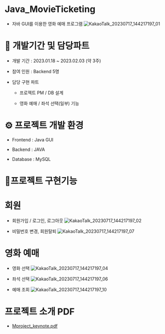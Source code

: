 # Java_MovieTicketing
* 자바 GUI를 이용한 영화 예매 프로그램
![KakaoTalk_20230717_144217197_01](https://github.com/jooro122/Java_MovieTicketing/assets/121988218/653de923-56de-4831-a5d5-ac9285575353)

# 🧐 개발기간 및 담당파트
* 개발 기간 : 2023.01.18 ~ 2023.02.03 (약 3주)

* 참여 인원 : Backend 5명

* 담당 구현 파트

  * 프로젝트 PM / DB 설계

  * 영화 예매 / 좌석 선택(일부) 기능
 
# ⚙️ 프로젝트 개발 환경
* Frontend : Java GUI

* Backend : JAVA

* Database : MySQL

# 📜프로젝트 구현기능
# 회원

* 회원가입 / 로그인, 로그아웃
  ![KakaoTalk_20230717_144217197_02](https://github.com/jooro122/Java_MovieTicketing/assets/121988218/0aa594e5-9f18-41b0-9085-5ab95b257767)

* 비밀번호 변경, 회원탈퇴
  ![KakaoTalk_20230717_144217197_07](https://github.com/jooro122/Java_MovieTicketing/assets/121988218/5ec94712-ce05-4066-af83-0f5ced1769f3)

# 영화 예매

* 영화 선택
![KakaoTalk_20230717_144217197_04](https://github.com/jooro122/Java_MovieTicketing/assets/121988218/a77dd1bd-1c13-4a58-ae33-d8785cdb562d)

* 좌석 선택
![KakaoTalk_20230717_144217197_06](https://github.com/jooro122/Java_MovieTicketing/assets/121988218/19f3b93e-706d-4f5b-9928-8fea16f23164)

* 예매 조회
![KakaoTalk_20230717_144217197_10](https://github.com/jooro122/Java_MovieTicketing/assets/121988218/33456309-2f2b-45a4-b6ca-a15d89b67864)


# 프로젝트 소개 PDF
* [Mproject_keynote.pdf](https://github.com/jooro122/Java_MovieTicketing/files/12066500/Mproject_keynote.pdf)
